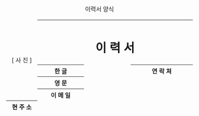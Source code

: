 <table>
  <caption>
    이력서 양식
  </caption>
  <thead>
    <tr></tr>
    <tr>
      <td width="120"></td>
      <td width="120"></td>
      <td width="120"></td>
      <td width="120"></td>
      <td width="120"></td>
      <td width="120"></td>
      <td width="120"></td>
      <td width="120"></td>
      <td width="120"></td>
      <td width="120"></td>
      <td width="120"></td>
      <td width="120"></td>
    </tr>
    <tr>  
        <td rowspan="8" colspan="2" align="center">
          [ 사 진 ]
        </td>
        <th colspan="10">
            <h1>
                이 력 서
            </h1>
        </th>
    </tr>
    <tr></tr>
    <tr>  
        <th colspan="3">한 글</th>
        <td colspan="3"></td>
        <th colspan="4">연 락 쳐</th>
    </tr>
    <tr></tr>
    <tr>  
        <th colspan="3">영 문</th>
        <td colspan="3"></td>
        <td colspan="4"></td>
    </tr>
    <tr></tr>
    <tr>  
        <th colspan="3">이 메 일</th>
        <td colspan="7"></td>
    </tr>
    <tr></tr>
    <tr>  
        <th colspan="2">현 주 소</th>
        <td colspan="10"></td>
    </tr>
  </thead>
  <tbody>
  </tbody>
  <tfoot>
    
  </tfoot>
</table>
